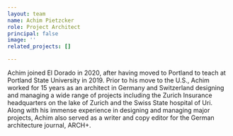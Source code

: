 ```yaml
---
layout: team
name: Achim Pietzcker
role: Project Architect
principal: false
image: ''
related_projects: []

---
```

Achim joined El Dorado in 2020, after having moved to Portland to teach at Portland State University in 2019. Prior to his move to the U.S., Achim worked for 15 years as an architect in Germany and Switzerland designing and managing a wide range of projects including the Zurich Insurance headquarters on the lake of Zurich and the Swiss State hospital of Uri. Along with his immense experience in designing and managing major projects, Achim also served as a writer and copy editor for the German architecture journal, ARCH+.